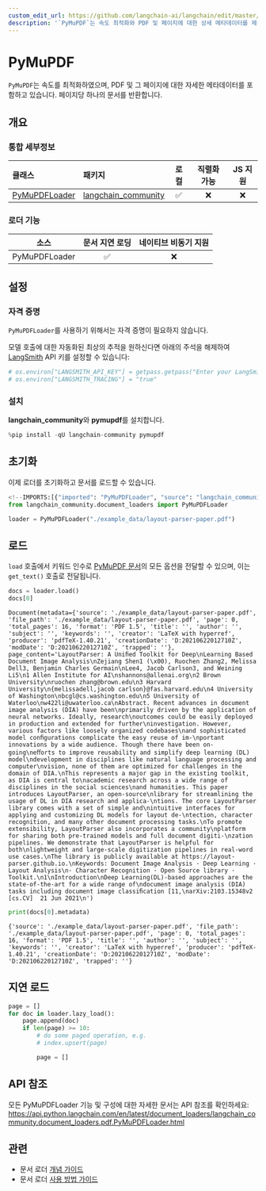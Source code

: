 ```yaml
---
custom_edit_url: https://github.com/langchain-ai/langchain/edit/master/docs/docs/integrations/document_loaders/pymupdf.ipynb
description: '`PyMuPDF`는 속도 최적화와 PDF 및 페이지에 대한 상세 메타데이터를 제공하며, 각 페이지마다 하나의 문서를 반환합니다.'
---
```


# PyMuPDF

`PyMuPDF`는 속도를 최적화하였으며, PDF 및 그 페이지에 대한 자세한 메타데이터를 포함하고 있습니다. 페이지당 하나의 문서를 반환합니다.

## 개요
### 통합 세부정보

| 클래스 | 패키지 | 로컬 | 직렬화 가능 | JS 지원|
| :--- | :--- | :---: | :---: |  :---: |
| [PyMuPDFLoader](https://api.python.langchain.com/en/latest/document_loaders/langchain_community.document_loaders.pdf.PyMuPDFLoader.html) | [langchain_community](https://api.python.langchain.com/en/latest/community_api_reference.html) | ✅ | ❌ | ❌ | 
### 로더 기능
| 소스 | 문서 지연 로딩 | 네이티브 비동기 지원
| :---: | :---: | :---: |
| PyMuPDFLoader | ✅ | ❌ | 

## 설정

### 자격 증명

`PyMuPDFLoader`를 사용하기 위해서는 자격 증명이 필요하지 않습니다.

모델 호출에 대한 자동화된 최상의 추적을 원하신다면 아래의 주석을 해제하여 [LangSmith](https://docs.smith.langchain.com/) API 키를 설정할 수 있습니다:

```python
# os.environ["LANGSMITH_API_KEY"] = getpass.getpass("Enter your LangSmith API key: ")
# os.environ["LANGSMITH_TRACING"] = "true"
```


### 설치

**langchain_community**와 **pymupdf**를 설치합니다.

```python
%pip install -qU langchain-community pymupdf
```


## 초기화

이제 로더를 초기화하고 문서를 로드할 수 있습니다.

```python
<!--IMPORTS:[{"imported": "PyMuPDFLoader", "source": "langchain_community.document_loaders", "docs": "https://api.python.langchain.com/en/latest/document_loaders/langchain_community.document_loaders.pdf.PyMuPDFLoader.html", "title": "PyMuPDF"}]-->
from langchain_community.document_loaders import PyMuPDFLoader

loader = PyMuPDFLoader("./example_data/layout-parser-paper.pdf")
```


## 로드

`load` 호출에서 키워드 인수로 [PyMuPDF 문서](https://pymupdf.readthedocs.io/en/latest/app1.html#plain-text/)의 모든 옵션을 전달할 수 있으며, 이는 `get_text()` 호출로 전달됩니다.

```python
docs = loader.load()
docs[0]
```


```output
Document(metadata={'source': './example_data/layout-parser-paper.pdf', 'file_path': './example_data/layout-parser-paper.pdf', 'page': 0, 'total_pages': 16, 'format': 'PDF 1.5', 'title': '', 'author': '', 'subject': '', 'keywords': '', 'creator': 'LaTeX with hyperref', 'producer': 'pdfTeX-1.40.21', 'creationDate': 'D:20210622012710Z', 'modDate': 'D:20210622012710Z', 'trapped': ''}, page_content='LayoutParser: A Uniﬁed Toolkit for Deep\nLearning Based Document Image Analysis\nZejiang Shen1 (\x00), Ruochen Zhang2, Melissa Dell3, Benjamin Charles Germain\nLee4, Jacob Carlson3, and Weining Li5\n1 Allen Institute for AI\nshannons@allenai.org\n2 Brown University\nruochen zhang@brown.edu\n3 Harvard University\n{melissadell,jacob carlson}@fas.harvard.edu\n4 University of Washington\nbcgl@cs.washington.edu\n5 University of Waterloo\nw422li@uwaterloo.ca\nAbstract. Recent advances in document image analysis (DIA) have been\nprimarily driven by the application of neural networks. Ideally, research\noutcomes could be easily deployed in production and extended for further\ninvestigation. However, various factors like loosely organized codebases\nand sophisticated model conﬁgurations complicate the easy reuse of im-\nportant innovations by a wide audience. Though there have been on-going\neﬀorts to improve reusability and simplify deep learning (DL) model\ndevelopment in disciplines like natural language processing and computer\nvision, none of them are optimized for challenges in the domain of DIA.\nThis represents a major gap in the existing toolkit, as DIA is central to\nacademic research across a wide range of disciplines in the social sciences\nand humanities. This paper introduces LayoutParser, an open-source\nlibrary for streamlining the usage of DL in DIA research and applica-\ntions. The core LayoutParser library comes with a set of simple and\nintuitive interfaces for applying and customizing DL models for layout de-\ntection, character recognition, and many other document processing tasks.\nTo promote extensibility, LayoutParser also incorporates a community\nplatform for sharing both pre-trained models and full document digiti-\nzation pipelines. We demonstrate that LayoutParser is helpful for both\nlightweight and large-scale digitization pipelines in real-word use cases.\nThe library is publicly available at https://layout-parser.github.io.\nKeywords: Document Image Analysis · Deep Learning · Layout Analysis\n· Character Recognition · Open Source library · Toolkit.\n1\nIntroduction\nDeep Learning(DL)-based approaches are the state-of-the-art for a wide range of\ndocument image analysis (DIA) tasks including document image classiﬁcation [11,\narXiv:2103.15348v2  [cs.CV]  21 Jun 2021\n')
```


```python
print(docs[0].metadata)
```

```output
{'source': './example_data/layout-parser-paper.pdf', 'file_path': './example_data/layout-parser-paper.pdf', 'page': 0, 'total_pages': 16, 'format': 'PDF 1.5', 'title': '', 'author': '', 'subject': '', 'keywords': '', 'creator': 'LaTeX with hyperref', 'producer': 'pdfTeX-1.40.21', 'creationDate': 'D:20210622012710Z', 'modDate': 'D:20210622012710Z', 'trapped': ''}
```

## 지연 로드

```python
page = []
for doc in loader.lazy_load():
    page.append(doc)
    if len(page) >= 10:
        # do some paged operation, e.g.
        # index.upsert(page)

        page = []
```


## API 참조

모든 PyMuPDFLoader 기능 및 구성에 대한 자세한 문서는 API 참조를 확인하세요: https://api.python.langchain.com/en/latest/document_loaders/langchain_community.document_loaders.pdf.PyMuPDFLoader.html

## 관련

- 문서 로더 [개념 가이드](/docs/concepts/#document-loaders)
- 문서 로더 [사용 방법 가이드](/docs/how_to/#document-loaders)